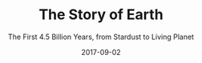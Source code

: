 ---
date: 2017-09-02
dateYear: 2017
isbn: 9780143123644
title: The Story of Earth
subtitle: The First 4.5 Billion Years, from Stardust to Living Planet
description: "Hailed by The New York Times for writing 'with wonderful clarity about science... that effortlessly teaches as it zips along,' nationally bestselling author Robert M. Hazen offers a radical new approach to Earth history in this intertwined tale of the planet’s living and nonliving spheres. With an astrobiologist’s imagination, a historian’s perspective, and a naturalist’s eye, Hazen calls upon twenty-first-century discoveries that have revolutionized geology and enabled scientists to envision Earth’s many iterations in vivid detail—from the mile-high lava tides of its infancy to the early organisms responsible for more than two-thirds of the mineral varieties beneath our feet. Lucid, controversial, and on the cutting edge of its field, The Story of Earth is popular science of the highest order."
cover: cover-the-story-of-earth.jpeg
coverGoogle: https://books.google.com/books/content?id=orKKDQAAQBAJ&printsec=frontcover&img=1&zoom=1&edge=curl&source=gbs_api
pageCount: 322
authors: Robert M. Hazen
publishers: Penguin
published: 2013-07-30
publishedYear: 2013
shelves:
- non-fiction
portfolioFeature: true
---